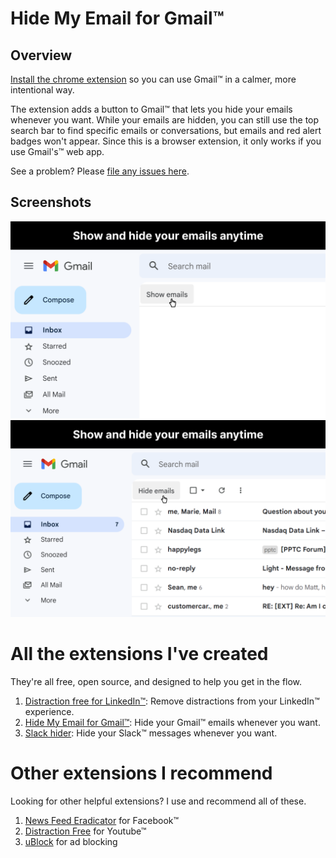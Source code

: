 # Hide My Email for Gmail™

## Overview
[Install the chrome extension](https://chrome.google.com/webstore/detail/inbox-hider-for-gmail/koobmglbcddgeoopgphanmhjppfaehaa) so you can use Gmail™ in a calmer, more intentional way. 
 
The extension adds a button to Gmail™ that lets you hide your emails whenever you want. While your emails are hidden, you can still use the top search bar to find specific emails or conversations, but emails and red alert badges won't appear. Since this is a browser extension, it only works if you use Gmail's™ web app.

See a problem? Please [file any issues here](https://github.com/mthurmond/inbox-hider-for-gmail/issues). 

## Screenshots
![Emails are hidden](/chrome-store/emails-hidden.png)
![Emails are showing](/chrome-store/emails-showing.png)

# All the extensions I've created
They're all free, open source, and designed to help you get in the flow.

1. [Distraction free for LinkedIn™](https://github.com/mthurmond/distraction-free-for-linkedin): Remove distractions from your LinkedIn™ experience.
2. [Hide My Email for Gmail™](https://github.com/mthurmond/hide-my-email-for-gmail): Hide your Gmail™ emails whenever you want.
3. [Slack hider](https://github.com/mthurmond/slack-hider): Hide your Slack™ messages whenever you want.

# Other extensions I recommend
Looking for other helpful extensions? I use and recommend all of these. 

1. [News Feed Eradicator](https://github.com/jordwest/news-feed-eradicator) for Facebook™
2. [Distraction Free](https://chrome.google.com/webstore/detail/df-tube-distraction-free/mjdepdfccjgcndkmemponafgioodelna?hl=en) for Youtube™
3. [uBlock](https://github.com/gorhill/uBlock) for ad blocking
